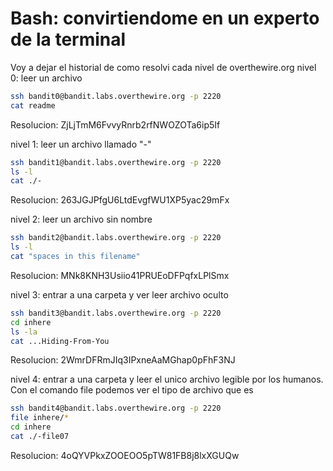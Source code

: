 # Bash: convirtiendome en un experto de la terminal
Voy a dejar el historial de como resolvi cada nivel de overthewire.org
nivel 0: leer un archivo
``` bash
ssh bandit0@bandit.labs.overthewire.org -p 2220
cat readme
```
Resolucion: ZjLjTmM6FvvyRnrb2rfNWOZOTa6ip5If

nivel 1: leer un archivo llamado "-"
``` bash
ssh bandit1@bandit.labs.overthewire.org -p 2220
ls -l
cat ./-
```
Resolucion: 263JGJPfgU6LtdEvgfWU1XP5yac29mFx

nivel 2: leer un archivo sin nombre
``` bash
ssh bandit2@bandit.labs.overthewire.org -p 2220
ls -l
cat "spaces in this filename"
```
Resolucion: MNk8KNH3Usiio41PRUEoDFPqfxLPlSmx

nivel 3: entrar a una carpeta y ver leer archivo oculto
``` bash
ssh bandit3@bandit.labs.overthewire.org -p 2220
cd inhere
ls -la
cat ...Hiding-From-You 
```
Resolucion: 2WmrDFRmJIq3IPxneAaMGhap0pFhF3NJ

nivel 4: entrar a una carpeta y leer el unico archivo legible por los humanos.
Con el comando file podemos ver el tipo de archivo que es
``` bash
ssh bandit4@bandit.labs.overthewire.org -p 2220
file inhere/* 
cd inhere
cat ./-file07
```
Resolucion: 4oQYVPkxZOOEOO5pTW81FB8j8lxXGUQw
